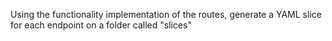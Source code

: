 Using the functionality implementation of the routes, generate a YAML slice for each endpoint on a folder called "slices"